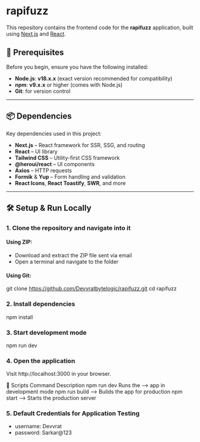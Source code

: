 # rapifuzz

This repository contains the frontend code for the **rapifuzz** application, built using [Next.js](https://nextjs.org/) and [React](https://react.dev/).


## 🚀 Prerequisites

Before you begin, ensure you have the following installed:

- **Node.js**: **v18.x.x** (exact version recommended for compatibility)
- **npm**: **v9.x.x** or higher (comes with Node.js)
- **Git**: for version control

---

## 📦 Dependencies

Key dependencies used in this project:

- **Next.js** – React framework for SSR, SSG, and routing  
- **React** – UI library  
- **Tailwind CSS** – Utility-first CSS framework  
- **@heroui/react** – UI components  
- **Axios** – HTTP requests  
- **Formik** & **Yup** – Form handling and validation  
- **React Icons**, **React Toastify**, **SWR**, and more  

---

## 🛠️ Setup & Run Locally

### 1. Clone the repository and navigate into it
#### Using ZIP:
- Download and extract the ZIP file sent via email
- Open a terminal and navigate to the folder

#### Using Git:
git clone https://github.com/Devvratbytelogic/rapifuzz.git
cd rapifuzz

### 2. Install dependencies
npm install

### 3. Start development mode
npm run dev

### 4. Open the application
Visit http://localhost:3000 in your browser.

📜 Scripts
Command	Description
npm run dev	Runs the --> app in development mode
npm run build	--> Builds the app for production
npm start	--> Starts the production server


### 5. Default Credentials for Application Testing
- username: Devvrat
- password: Sarkar@123